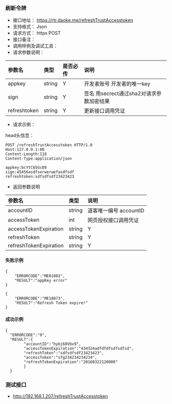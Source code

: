 ### 刷新令牌  
* 接口地址： https://rtr.daoke.me/refreshTrustAccesstoken
* 支持格式： Json
* 请求方式： https POST
* 接口备注：
* 调用样例及调试工具：
* 请求参数说明：

| 参数名    | 类型    | 是否必传 | 说明                        |
| :--------| :------ | :-------| :--------------------------|
|  appkey   | string  |  Y     |   开发者账号 开发者的唯一key         |
|  sign     | string  |   Y    |  签名 用secrect通过sha2对请求参数加密结果  |
|  refreshtoken | string  |  Y   |  更新接口调用凭证          |             

* 请求示例：

head头信息：
```
POST /refreshTrustAccesstoken HTTP/1.0
Host:127.0.0.1:80
Content-Length:118
Content-Type:application/json

appkey:bcYtC65Gc89
sign:45456asdfserwerwefasdfsdf
refreshtoken:sdfsdfsdf23423423

```


* 返回参数说明            

| 参数名     | 类型      |  说明                        |        
| :---------| :------- | :----------------------------|       
| accountID | string     |  道客唯一编号 accountID   |      
| accessToken | int     |  网页授权接口调用凭证   |     
| accessTokenExpiration   | string  | Y    |      
| refreshToken   |  string    |  Y   |        
| refreshTokenExpiration   |  string    |  Y   |        


#### 失败示例
```
{
    "ERRORCODE":"ME01002",
    "RESULT":"appKey error"
}
```    

```
{
    "ERRORCODE":"ME18073",
    "RESULT":"Refresh Token expire!"
}
```

#### 成功示例
```
{
  "ERRORCODE":"0",
  "RESULT":{
        "accountID":"hybj68Vbv9",
        "accessTokenExpiration":"434324adfdfdfsdfsdfsd",
        "refreshToken":"sdfsdfsdf23423423",
        "accessToken":"sfg234234234234",
        "refreshTokenExpiration":"20160322120000"
        }
  }
```
### 测试接口
* http://192.168.1.207/refreshTrustAccesstoken
